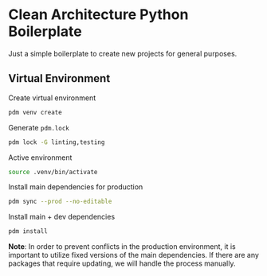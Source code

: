 # Clean Architecture Python Boilerplate

Just a simple boilerplate to create new projects for general purposes.

## Virtual Environment

Create virtual environment

```zsh
pdm venv create
```

Generate `pdm.lock`

```zsh
pdm lock -G linting,testing
```

Active environment

```zsh
source .venv/bin/activate
```

Install main dependencies for production

```zsh
pdm sync --prod --no-editable
```

Install main + dev dependencies

```zsh
pdm install
```

**Note**: In order to prevent conflicts in the production environment, it is important to utilize fixed versions of the main dependencies. If there are any packages that require updating, we will handle the process manually.
